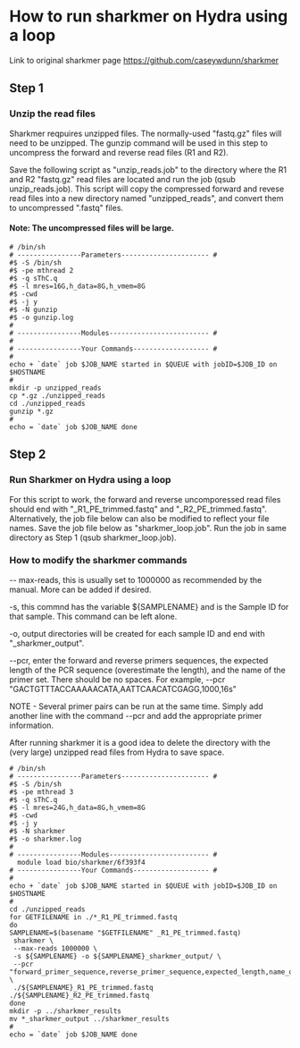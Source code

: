 # How to run sharkmer on Hydra using a loop

Link to original sharkmer page
https://github.com/caseywdunn/sharkmer

## Step 1
### Unzip the read files
Sharkmer reqpuires unzipped files. The normally-used "fastq.gz" files will need to be unzipped. The gunzip command will be used in this step to uncompress the forward and reverse read files (R1 and R2).

Save the following script as "unzip_reads.job" to the directory where the R1 and R2 "fastq.gz" read files are located and run the job (qsub unzip_reads.job). 
This script will copy the compressed forward and revese read files into a new directory named "unzipped_reads", and convert them to uncompressed ".fastq" files. 
#### Note: The uncompressed files will be large.

 ```
# /bin/sh
# ----------------Parameters---------------------- #
#$ -S /bin/sh
#$ -pe mthread 2
#$ -q sThC.q
#$ -l mres=16G,h_data=8G,h_vmem=8G
#$ -cwd
#$ -j y
#$ -N gunzip
#$ -o gunzip.log
#
# ----------------Modules------------------------- #
#
# ----------------Your Commands------------------- #
#
echo + `date` job $JOB_NAME started in $QUEUE with jobID=$JOB_ID on $HOSTNAME
#
mkdir -p unzipped_reads
cp *.gz ./unzipped_reads
cd ./unzipped_reads
gunzip *.gz
#
echo = `date` job $JOB_NAME done

```
## Step 2
 ### Run Sharkmer on Hydra using a loop
For this script to work, the forward and reverse uncomporessed read files should end with "_R1_PE_trimmed.fastq" and "_R2_PE_trimmed.fastq". Alternatively, the job file below can also be modified to reflect your file names. 
Save the job file below as "sharkmer_loop.job". Run the job in same directory as Step 1 (qsub sharkmer_loop.job).

### How to modify the sharkmer commands
-- max-reads, this is usually set to 1000000 as recommended by the manual. More can be added if desired.

-s, this commnd has the variable ${SAMPLENAME} and is the Sample ID for that sample. This command can be left alone.

-o, output directories will be created for each sample ID and end with "_sharkmer_output".

--pcr, enter the forward and reverse primers sequences, the expected length of the PCR sequence (overestimate the length), and the name of the primer set. There should be no spaces. For example, --pcr "GACTGTTTACCAAAAACATA,AATTCAACATCGAGG,1000,16s" 

NOTE - Several primer pairs can be run at the same time. Simply add another line with the command --pcr and add the appropriate primer information.

After running sharkmer it is a good idea to delete the directory with the (very large) unzipped read files from Hydra to save space.

```
# /bin/sh
# ----------------Parameters---------------------- #
#$ -S /bin/sh
#$ -pe mthread 3
#$ -q sThC.q
#$ -l mres=24G,h_data=8G,h_vmem=8G
#$ -cwd
#$ -j y
#$ -N sharkmer
#$ -o sharkmer.log
#
# ----------------Modules------------------------- #
  module load bio/sharkmer/6f393f4
# ----------------Your Commands------------------- #
#
echo + `date` job $JOB_NAME started in $QUEUE with jobID=$JOB_ID on $HOSTNAME
#
cd ./unzipped_reads
for GETFILENAME in ./*_R1_PE_trimmed.fastq
do 
SAMPLENAME=$(basename "$GETFILENAME" _R1_PE_trimmed.fastq)
 sharkmer \
 --max-reads 1000000 \
 -s ${SAMPLENAME} -o ${SAMPLENAME}_sharkmer_output/ \
 --pcr "forward_primer_sequence,reverse_primer_sequence,expected_length,name_of_primer" \
 ./${SAMPLENAME}_R1_PE_trimmed.fastq ./${SAMPLENAME}_R2_PE_trimmed.fastq 
done 
mkdir -p ../sharkmer_results
mv *_sharkmer_output ../sharkmer_results
#
echo = `date` job $JOB_NAME done
```
